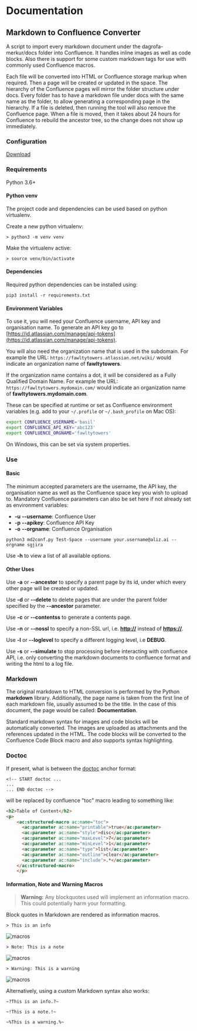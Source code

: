 # Documentation
## Markdown to Confluence Converter

A script to import every markdown document under the dagrofa-merkur/docs folder into Confluence.
It handles inline images as well as code blocks.
Also there is support for some custom markdown tags for use with commonly used Confluence macros.

Each file will be converted into HTML or Confluence storage markup when required.
Then a page will be created or updated in the space.
The hierarchy of the Confluence pages will mirror the folder structure under docs.
Every folder has to have a markdown file under docs with the same name as the folder, to allow generating a corresponding page in the hierarchy.
If a file is deleted, then running the tool will also remove the Confluence page.
When a file is moved, then it takes about 24 hours for Confluence to rebuild the ancestor tree, so the change does not show up immediately.

### Configuration

[Download](https://github.com/rittmanmead/md_to_conf)

### Requirements

Python 3.6+

#### Python venv

The project code and dependencies can be used based on python virtualenv.

Create a new python virtualenv:

```less
> python3 -m venv venv
```

Make the virtualenv active:

```less
> source venv/bin/activate
```

#### Dependencies

Required python dependencies can be installed using:

```less
pip3 install -r requirements.txt
```

#### Environment Variables

To use it, you will need your Confluence username, API key and organisation name.
To generate an API key go to [https://id.atlassian.com/manage/api-tokens](https://id.atlassian.com/manage/api-tokens).

You will also need the organization name that is used in the subdomain.
For example the URL: `https://fawltytowers.atlassian.net/wiki/` would indicate an organization name of **fawltytowers**.

If the organization name contains a dot, it will be considered as a Fully Qualified Domain Name.
For example the URL: `https://fawltytowers.mydomain.com/` would indicate an organization name of **fawltytowers.mydomain.com**.

These can be specified at runtime or set as Confluence environment variables
(e.g. add to your `~/.profile` or `~/.bash_profile` on Mac OS):

``` bash
export CONFLUENCE_USERNAME='basil'
export CONFLUENCE_API_KEY='abc123'
export CONFLUENCE_ORGNAME='fawltytowers'
```

On Windows, this can be set via system properties.

### Use

#### Basic

The minimum accepted parameters are the username, the API key, the organisation name as well as the Confluence space key you wish to upload to. 
Mandatory Confluence parameters can also be set here if not already set as environment variables:

* **-u** **--username**: Confluence User
* **-p** **--apikey**: Confluence API Key
* **-o** **--orgname**: Confluence Organisation

```less
python3 md2conf.py Test-Space --username your.username@aliz.ai --orgname sgjira
```

Use **-h** to view a list of all available options.

#### Other Uses

Use **-a** or **--ancestor** to specify a parent page by its id, under which every other page will be created or updated.

Use **-d** or **--delete** to delete pages that are under the parent folder specified by the **--ancestor** parameter.

Use **-c** or **--contentss** to generate a contents page.

Use **-n** or **--nossl** to specify a non-SSL url, i.e. **<http://>** instead of **<https://>**.

Use **-l** or **--loglevel** to specify a different logging level, i.e **DEBUG**.

Use **-s** or **--simulate** to stop processing before interacting with confluence API, i.e. only converting the markdown documents to confluence format and writing the html to a log file.

### Markdown

The original markdown to HTML conversion is performed by the Python **markdown** library.
Additionally, the page name is taken from the first line of each markdown file, usually assumed to be the title.
In the case of this document, the page would be called: **Documentation**.

Standard markdown syntax for images and code blocks will be automatically converted.
The images are uploaded as attachments and the references updated in the HTML.
The code blocks will be converted to the Confluence Code Block macro and also supports syntax highlighting.

### Doctoc

If present, what is between the [doctoc](https://github.com/thlorenz/doctoc) anchor format:

```less
<!-- START doctoc ...
...
... END doctoc -->
```

will be replaced by confluence "toc" macro leading to something like:

```html
<h2>Table of Content</h2>
<p>
    <ac:structured-macro ac:name="toc">
      <ac:parameter ac:name="printable">true</ac:parameter>
      <ac:parameter ac:name="style">disc</ac:parameter>
      <ac:parameter ac:name="maxLevel">7</ac:parameter>
      <ac:parameter ac:name="minLevel">1</ac:parameter>
      <ac:parameter ac:name="type">list</ac:parameter>
      <ac:parameter ac:name="outline">clear</ac:parameter>
      <ac:parameter ac:name="include">.*</ac:parameter>
    </ac:structured-macro>
    </p>
```

#### Information, Note and Warning Macros

> **Warning:** Any blockquotes used will implement an information macro. This could potentially harm your formatting.

Block quotes in Markdown are rendered as information macros.

```less
> This is an info
```

![macros](images/infoMacro.png)

```less
> Note: This is a note
```

![macros](images/noteMacro.png)

```less
> Warning: This is a warning
```

![macros](images/warningMacro.png)

Alternatively, using a custom Markdown syntax also works:

```less
~?This is an info.?~

~!This is a note.!~

~%This is a warning.%~
```
